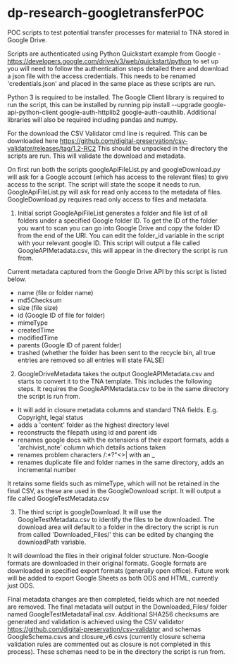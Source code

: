 # dp-research-googletransferPOC
POC scripts to test potential transfer processes for material to TNA stored in Google Drive.

Scripts are authenticated using Python Quickstart example from Google - https://developers.google.com/drive/v3/web/quickstart/python to set up you will need to follow the authentication steps detailed there and download a json file with the access credentials. This needs to be renamed 'credentials.json' and placed in the same place as these scripts are run.

Python 3 is required to be installed. The Google Client library is required to run the script, this can be installed by running pip install --upgrade google-api-python-client google-auth-httplib2 google-auth-oauthlib. Additional libraries will also be required including pandas and numpy.

For the download the CSV Validator cmd line is required. This can be downloaded here https://github.com/digital-preservation/csv-validator/releases/tag/1.2-RC2 This should be unpacked in the directory the scripts are run. This will validate the download and metadata.

On first run both the scripts googleApiFileList.py and googleDownload.py will ask for a Google account (which has access to the relevant files) to give access to the script. The script will state the scope it needs to run. GoogleApiFileList.py will ask for read only access to the metadata of files. GoogleDownload.py requires read only access to files and metadata.

1. Initial script GoogleApiFileList generates a folder and file list of all folders under a specified Google folder ID. To get the ID of the folder you want to scan you can go into Google Drive and copy the folder ID from the end of the URI. You can edit the folder_id variable in the script with your relevant google ID. This script will output a file called GoogleAPIMetadata.csv, this will appear in the directory the script is run from.

Current metadata captured from the Google Drive API by this script is listed below.

- name (file or folder name)
- md5Checksum
- size (file size)
- id (Google ID of file for folder)
- mimeType
- createdTime
- modifiedTime
- parents (Google ID of parent folder)
- trashed (whether the folder has been sent to the recycle bin, all true entries are removed so all entries will state FALSE)

2. GoogleDriveMetadata takes the output GoogleAPIMetadata.csv and starts to convert it to the TNA template. This includes the following steps. It requires the GoogleAPIMetadata.csv to be in the same directory the script is run from.

- It will add in closure metadata columns and standard TNA fields. E.g. Copyright, legal status
- adds a 'content' folder as the highest directory level
- reconstructs the filepath using id and parent ids
- renames google docs with the extensions of their export formats, adds a 'archivist_note' column which details actions taken
- renames problem characters /\:\*?"<>| with an _ 
- renames duplicate file and folder names in the same directory, adds an incremental number

It retains some fields such as mimeType, which will not be retained in the final CSV, as these are used in the GoogleDownload script. It will output a file called GoogleTestMetadata.csv

3. The third script is googleDownload. It will use the GoogleTestMetadata.csv to identify the files to be downloaded. The download area will default to a folder in the directory the script is run from called 'Downloaded_Files/' this can be edited by changing the downloadPath variable.
 
It will download the files in their original folder structure. Non-Google formats are downloaded in their original formats. Google formats are downloaded in specified export formats (generally open office). Future work will be added to export Google Sheets as both ODS and HTML, currently just ODS.

Final metadata changes are then completed, fields which are not needed are removed. The final metadata will output in the Downloaded_Files/ folder named GoogleTestMetadataFinal.csv. Additional SHA256 checksums are generated and validation is achieved using the CSV validator https://github.com/digital-preservation/csv-validator and schemas GoogleSchema.csvs and closure_v6.csvs (currently closure schema validation rules are commented out as closure is not completed in this process). These schemas need to be in the directory the script is run from.
